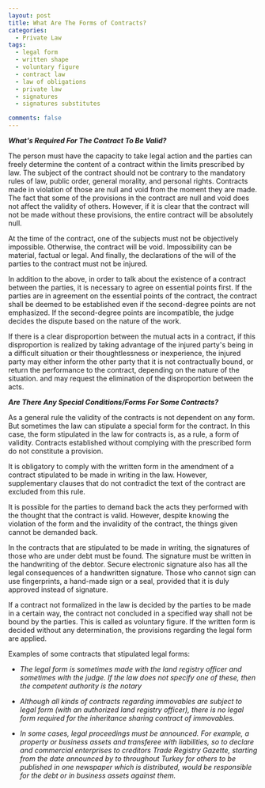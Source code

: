 ```yaml
---
layout: post
title: What Are The Forms of Contracts?
categories: 
  - Private Law
tags:
  - legal form
  - written shape
  - voluntary figure
  - contract law
  - law of obligations
  - private law
  - signatures
  - signatures substitutes

comments: false
---
```


***What's Required For The Contract To Be Valid?***

The person must have the capacity to take legal action and the parties can freely determine the content of a contract within the limits prescribed by law. The subject of the contract should not be contrary to the mandatory rules of law, public order, general morality, and personal rights. Contracts made in violation of those are null and void from the moment they are made. The fact that some of the provisions in the contract are null and void does not affect the validity of others. However, if it is clear that the contract will not be made without these provisions, the entire contract will be absolutely null.

At the time of the contract, one of the subjects must not be objectively impossible. Otherwise, the contract will be void. Impossibility can be material, factual or legal. And finally, the declarations of the will of the parties to the contract must not be injured.

In addition to the above, in order to talk about the existence of a contract between the parties, it is necessary to agree on essential points first.  If the parties are in agreement on the essential points of the contract, the contract shall be deemed to be established even if the second-degree points are not emphasized.
If the second-degree points are incompatible, the judge decides the dispute based on the nature of the work.

If there is a clear disproportion between the mutual acts in a contract, if this disproportion is realized by taking advantage of the injured party's being in a difficult situation or their thoughtlessness or inexperience, the injured party may either inform the other party that it is not contractually bound, or return the performance to the contract, depending on the nature of the situation. and may request the elimination of the disproportion between the acts.

***Are There Any Special Conditions/Forms For Some Contracts?***

As a general rule the validity of the contracts is not dependent on any form.
But sometimes the law can stipulate a special form for the contract. In this case, the form stipulated in the law for contracts is, as a rule, a form of validity. Contracts established without complying with the prescribed form do not constitute a provision.

It is obligatory to comply with the written form in the amendment of a contract stipulated to be made in writing in the law. However, supplementary clauses that do not contradict the text of the contract are excluded from this rule. 

It is possible for the parties to demand back the acts they performed with the thought that the contract is valid. However, despite knowing the violation of the form and the invalidity of the contract, the things given cannot be demanded back.

In the contracts that are stipulated to be made in writing, the signatures of those who are under debt must be found.
The signature must be written in the handwriting of the debtor. Secure electronic signature also has all the legal consequences of a handwritten signature. Those who cannot sign can use fingerprints, a hand-made sign or a seal, provided that it is duly approved instead of signature.

If a contract not formalized in the law is decided by the parties to be made in a certain way, the contract not concluded in a specified way shall not be bound by the parties. This is called as voluntary figure.
If the written form is decided without any determination, the provisions regarding the legal form are applied.

Examples of some contracts that stipulated legal forms:
* *The legal form is sometimes made with the land registry officer and sometimes with the judge. If the law does not specify one of these, then the competent authority is the notary*

* *Although all kinds of contracts regarding immovables are subject to legal form (with an authorized land registry officer), there is no legal form required for the inheritance sharing contract of immovables.*

* *In some cases, legal proceedings must be announced. For example, a property or business assets and transferee with liabilities, so to declare and commercial enterprises to creditors Trade Registry Gazette, starting from the date announced by to throughout Turkey for others to be published in one newspaper which is distributed, would be responsible for the debt or in business assets against them.*
